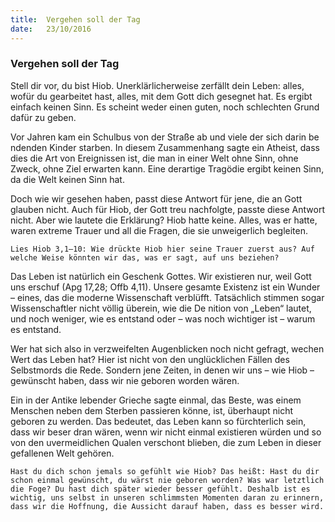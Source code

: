 ```yaml
---
title:  Vergehen soll der Tag
date:   23/10/2016
---
```


### Vergehen soll der Tag

Stell dir vor, du bist Hiob. Unerklärlicherweise zerfällt dein Leben: alles, wofür du gearbeitet hast, alles, mit dem Gott dich gesegnet hat. Es ergibt einfach keinen Sinn. Es scheint weder einen guten, noch schlechten Grund dafür zu geben.

Vor Jahren kam ein Schulbus von der Straße ab und viele der sich darin be ndenden Kinder starben. In diesem Zusammenhang sagte ein Atheist, dass dies die Art von Ereignissen ist, die man in einer Welt ohne Sinn, ohne Zweck, ohne Ziel erwarten kann. Eine derartige Tragödie ergibt keinen Sinn, da die Welt keinen Sinn hat.

Doch wie wir gesehen haben, passt diese Antwort für jene, die an Gott glauben nicht. Auch für Hiob, der Gott treu nachfolgte, passte diese Antwort nicht. Aber wie lautete die Erklärung? Hiob hatte keine. Alles, was er hatte, waren extreme Trauer und all die Fragen, die sie unweigerlich begleiten.

`Lies Hiob 3,1–10: Wie drückte Hiob hier seine Trauer zuerst aus? Auf welche Weise könnten wir das, was er sagt, auf uns beziehen?`

Das Leben ist natürlich ein Geschenk Gottes. Wir existieren nur, weil Gott uns erschuf (Apg 17,28; Offb 4,11). Unsere gesamte Existenz ist ein Wunder – eines, das die moderne Wissenschaft verblüfft. Tatsächlich stimmen sogar Wissenschaftler nicht völlig überein, wie die De nition von „Leben“ lautet, und noch weniger, wie es entstand oder – was noch wichtiger ist – warum es entstand.

Wer hat sich also in verzweifelten Augenblicken noch nicht gefragt, wechen Wert das Leben hat? Hier ist nicht von den unglücklichen Fällen des Selbstmords die Rede. Sondern jene Zeiten, in denen wir uns – wie Hiob – gewünscht haben, dass wir nie geboren worden wären.

Ein in der Antike lebender Grieche sagte einmal, das Beste, was einem Menschen neben dem Sterben passieren könne, ist, überhaupt nicht geboren zu werden. Das bedeutet, das Leben kann so fürchterlich sein, dass wir beser dran wären, wenn wir nicht einmal existieren würden und so von den uvermeidlichen Qualen verschont blieben, die zum Leben in dieser gefallenen Welt gehören.

`Hast du dich schon jemals so gefühlt wie Hiob? Das heißt: Hast du dir schon einmal gewünscht, du wärst nie geboren worden? Was war letztlich die Foge? Du hast dich später wieder besser gefühlt. Deshalb ist es wichtig, uns selbst in unseren schlimmsten Momenten daran zu erinnern, dass wir die Hoffnung, die Aussicht darauf haben, dass es besser wird.`